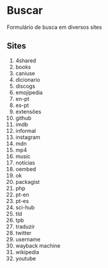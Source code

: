 # Buscar
Formulário de busca em diversos sites

## Sites
1. 4shared
1. books
1. caniuse
1. dicionario
1. discogs
1. emojipedia
1. en-pt
1. es-pt
1. extensões
1. github
1. imdb
1. informal
1. instagram
1. mdn
1. mp4
1. music
1. notícias
1. oembed
1. ok
1. packagist
1. php
1. pt-en
1. pt-es
1. sci-hub
1. tld
1. tpb
1. traduzir
1. twitter
1. username
1. wayback machine
1. wikipedia
1. youtube
